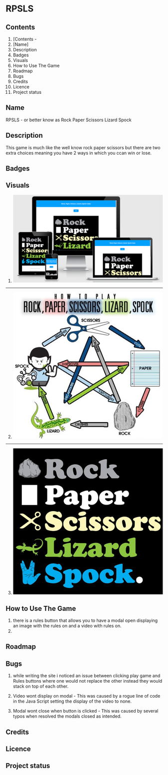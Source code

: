# RPSLS

## Contents

1. [Contents -
2. [Name]
3. Description
4. Badges
5. Visuals
6. How to Use The Game
7. Roadmap
8. Bugs
9. Credits
10. Licence
11. Project status

## Name

RPSLS - or better know as Rock Paper Scissors Lizard Spock

## Description

This game is much like the well know rock paper scissors but there are two extra choices meaning you have 2 ways in which you ccan win or lose.

## Badges

## Visuals

1. ![imagename](assets/images/responsiveness.png)
---

2. ![imagename](assets/images/rulesImg.jpeg)
---

3. ![imagename](assets/images/RPSLSHeroImage.jpg)


## How to Use The Game

1. there is a rules button that allows you to have a modal open displaying an image with the rules on and a video with rules on.
2. 

## Roadmap

## Bugs

1. while writing the site i noticed an issue between clicking play game and Rules buttons where one would not replace the other instead they would stack on top of each other.

2. Video wont display on modal - This was caused by a rogue line of code in the Java Script setting the display of the video to none.

3. Modal wont close when button is clicked - This was caused by several typos when resolved the modals closed as intended.

## Credits

## Licence

## Project status

